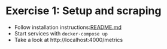 # Exercise 1: Setup and scraping

- Follow installation instructions:[README.md](README.md#installation)
- Start services with `docker-compose up`
- Take a look at http://localhost:4000/metrics 
